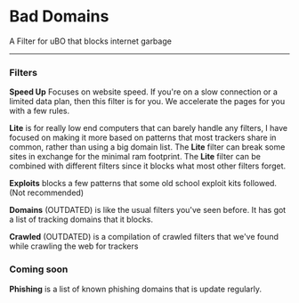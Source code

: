 # Bad Domains
A Filter for uBO that blocks internet garbage

___

### Filters
**Speed Up** Focuses on website speed. If you're on a slow connection or a limited data plan, then this filter is for you. We accelerate the pages for you with a few rules.

**Lite** is for really low end computers that can barely handle any filters, I have focused on making it more based on patterns that most trackers share in common, rather than using a big domain list.
The **Lite** filter can break some sites in exchange for the minimal ram footprint.
The **Lite** filter can be combined with different filters since it blocks what most other filters forget.

**Exploits** blocks a few patterns that some old school exploit kits followed. (Not recommended)

**Domains** (OUTDATED) is like the usual filters you've seen before. It has got a list of tracking domains that it blocks.

**Crawled** (OUTDATED) is a compilation of crawled filters that we've found while crawling the web for trackers

### Coming soon

**Phishing** is a list of known phishing domains that is update regularly.
